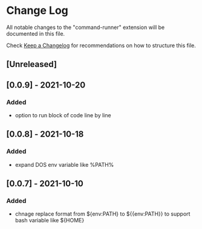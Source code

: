 # Change Log

All notable changes to the "command-runner" extension will be documented in this file.

Check [Keep a Changelog](http://keepachangelog.com/) for recommendations on how to structure this file.

## [Unreleased]

## [0.0.9] - 2021-10-20
### Added
- option to run block of code line by line

## [0.0.8] - 2021-10-18
### Added
- expand DOS env variable like %PATH%


## [0.0.7] - 2021-10-10
### Added
- chnage replace format from ${env:PATH} to ${{env:PATH}} to support bash variable like ${HOME}
